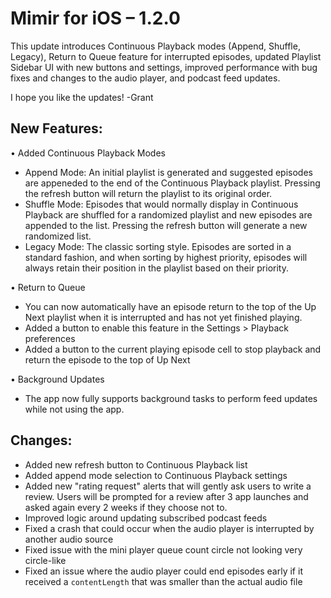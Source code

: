 # Mimir for iOS – 1.2.0

This update introduces Continuous Playback modes (Append, Shuffle, Legacy), Return to Queue feature for interrupted episodes, updated Playlist Sidebar UI with new buttons and settings, improved performance with bug fixes and changes to the audio player, and podcast feed updates.

I hope you like the updates!
-Grant

## New Features:
• Added Continuous Playback Modes
- Append Mode: An initial playlist is generated and suggested episodes are appeneded to the end of the Continuous Playback playlist. Pressing the refresh button will return the playlist to its original order.
- Shuffle Mode: Episodes that would normally display in Continuous Playback are shuffled for a randomized playlist and new episodes are appended to the list. Pressing the refresh button will generate a new randomized list.
- Legacy Mode: The classic sorting style. Episodes are sorted in a standard fashion, and when sorting by highest priority, episodes will always retain their position in the playlist based on their priority.

• Return to Queue
- You can now automatically have an episode return to the top of the Up Next playlist when it is interrupted and has not yet finished playing.
- Added a button to enable this feature in the Settings > Playback preferences
- Added a button to the current playing episode cell to stop playback and return the episode to the top of Up Next

• Background Updates
- The app now fully supports background tasks to perform feed updates while not using the app.

## Changes:
- Added new refresh button to Continuous Playback list
- Added append mode selection to Continuous Playback settings
- Added new "rating request" alerts that will gently ask users to write a review. Users will be prompted for a review after 3 app launches and asked again every 2 weeks if they choose not to.
- Improved logic around updating subscribed podcast feeds
- Fixed a crash that could occur when the audio player is interrupted by another audio source
- Fixed issue with the mini player queue count circle not looking very circle-like
- Fixed an issue where the audio player could end episodes early if it received a `contentLength` that was smaller than the actual audio file

